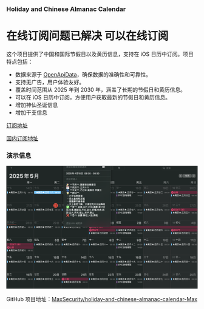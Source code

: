 ### Holiday and Chinese Almanac Calendar

# 在线订阅问题已解决 可以在线订阅

这个项目提供了中国和国际节假日以及黄历信息，支持在 iOS 日历中订阅。项目特点包括：

- 数据来源于 [OpenApiData](https://github.com/zqzess/openApiData)，确保数据的准确性和可靠性。
- 支持无广告，用户体验友好。
- 覆盖时间范围从 2025 年到 2030 年，涵盖了长期的节假日和黄历信息。
- 可以在 iOS 日历中订阅，方便用户获取最新的节假日和黄历信息。
- 增加神仙圣诞信息
- 增加干支信息

[订阅地址](https://raw.githubusercontent.com/MaxSecurity/holiday-and-chinese-almanac-calendar-Max/main/holidays_calendar.ics)

[国内订阅地址](https://ghfast.top/https%3A//raw.githubusercontent.com/MaxSecurity/holiday-and-chinese-almanac-calendar-Max/main/holidays_calendar.ics)

### 演示信息    
![演示](./Pic/1.png)

GitHub 项目地址：[MaxSecurity/holiday-and-chinese-almanac-calendar-Max](https://github.com/MaxSecurity/holiday-and-chinese-almanac-calendar-Max)
